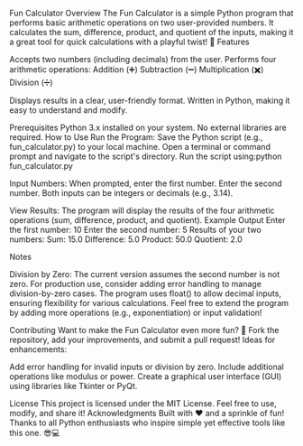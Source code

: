 Fun Calculator
Overview
The Fun Calculator is a simple Python program that performs basic arithmetic operations on two user-provided numbers. It calculates the sum, difference, product, and quotient of the inputs, making it a great tool for quick calculations with a playful twist! 🎉
Features

Accepts two numbers (including decimals) from the user.
Performs four arithmetic operations:
Addition (➕)
Subtraction (➖)
Multiplication (✖️)
Division (➗)


Displays results in a clear, user-friendly format.
Written in Python, making it easy to understand and modify.

Prerequisites
Python 3.x installed on your system.
No external libraries are required.
How to Use
Run the Program:
Save the Python script (e.g., fun_calculator.py) to your local machine.
Open a terminal or command prompt and navigate to the script's directory.
Run the script using:python fun_calculator.py




Input Numbers:
When prompted, enter the first number.
Enter the second number.
Both inputs can be integers or decimals (e.g., 3.14).


View Results:
The program will display the results of the four arithmetic operations (sum, difference, product, and quotient).
Example Output
Enter the first number: 10
Enter the second number: 5
Results of your two numbers:
Sum: 15.0
Difference: 5.0
Product: 50.0
Quotient: 2.0

Notes

Division by Zero: The current version assumes the second number is not zero. For production use, consider adding error handling to manage division-by-zero cases.
The program uses float() to allow decimal inputs, ensuring flexibility for various calculations.
Feel free to extend the program by adding more operations (e.g., exponentiation) or input validation!

Contributing
Want to make the Fun Calculator even more fun? 🎈 Fork the repository, add your improvements, and submit a pull request! Ideas for enhancements:

Add error handling for invalid inputs or division by zero.
Include additional operations like modulus or power.
Create a graphical user interface (GUI) using libraries like Tkinter or PyQt.

License
This project is licensed under the MIT License. Feel free to use, modify, and share it!
Acknowledgments
Built with ❤️ and a sprinkle of fun! Thanks to all Python enthusiasts who inspire simple yet effective tools like this one. 😎💻
